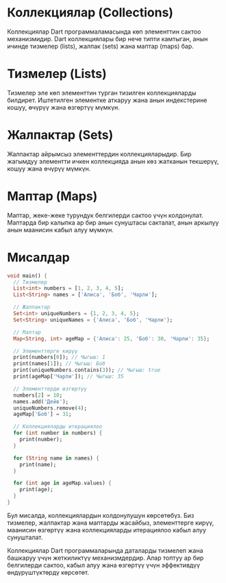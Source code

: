 # Коллекциялар (Collections)
Коллекциялар Dart программаламасында көп элементтин сактоо механизмидир. Dart коллекциялары бир нече типти камтыган, анын ичинде тизмелер (lists), жалпак (sets) жана маптар (maps) бар.
# Тизмелер (Lists)
Тизмелер эле көп элементтин турган тизилген коллекцияларды билдирет. Иштетилген элементке аткаруу жана анын индекстерине кошуу, өчүрүү жана өзгөртүү мүмкүн.
# Жалпактар (Sets)
Жалпактар айрымсыз элементтердин коллекцияларыдир. Бир жагымдуу элементти ичкен коллекцияда анын көз жатканын текшерүү, кошуу жана өчүрүү мүмкүн.
# Маптар (Maps)
Маптар, жеке-жеке турундук белгилерди сактоо үчүн колдонулат. Маптарда бир калыпка ар бир анын сунуштасы сакталат, анын аркылуу анын маанисин кабыл алуу мүмкүн.
# Мисалдар
```dart
void main() {
  // Тизмелер
  List<int> numbers = [1, 2, 3, 4, 5];
  List<String> names = ['Алиса', 'Боб', 'Чарли'];

  // Жалпактар
  Set<int> uniqueNumbers = {1, 2, 3, 4, 5};
  Set<String> uniqueNames = {'Алиса', 'Боб', 'Чарли'};

  // Маптар
  Map<String, int> ageMap = {'Алиса': 25, 'Боб': 30, 'Чарли': 35};

  // Элементтерге кирүү
  print(numbers[0]); // Чыгыш: 1
  print(names[1]); // Чыгыш: Боб
  print(uniqueNumbers.contains(3)); // Чыгыш: true
  print(ageMap['Чарли']); // Чыгыш: 35

  // Элементтерди өзгөртүү
  numbers[2] = 10;
  names.add('Дейв');
  uniqueNumbers.remove(4);
  ageMap['Боб'] = 31;

  // Коллекцияларды итерациялоо
  for (int number in numbers) {
    print(number);
  }

  for (String name in names) {
    print(name);
  }

  for (int age in ageMap.values) {
    print(age);
  }
}
```
Бул мисалда, коллекциялардын колдонулушун көрсөтөбүз. Биз тизмелер, жалпактар жана маптарды жасайбыз, элементтерге кирүү, маанисин өзгөртүү жана коллекцияларды итерациялоо кабыл алуу сунушталат.

Коллекциялар Dart программаларында даталарды тизмелеп жана башкаруу үчүн жеткиликтүү механизмдердир. Алар топтуу ар бир белгилерди сактоо, кабыл алуу жана өзгөртүү үчүн эффективдүү өндүрүштүктөрдү көрсөтөт.